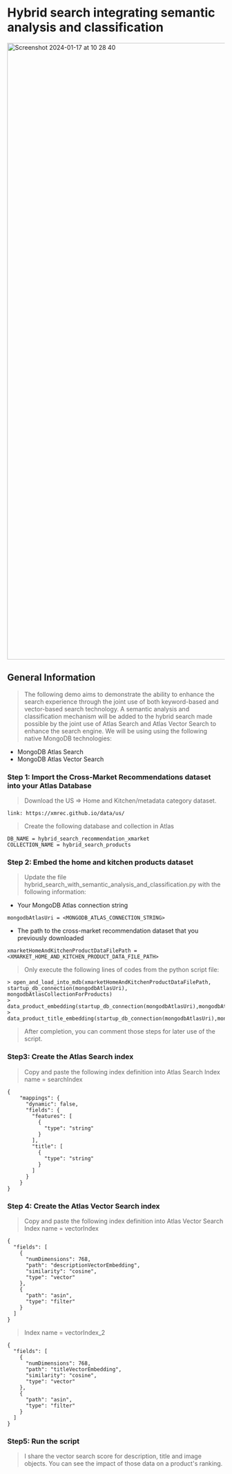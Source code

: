 # Hybrid search integrating semantic analysis and classification

<img width="1427" alt="Screenshot 2024-01-17 at 10 28 40" src="https://github.com/JuicySantos06/hybrid-search-integrating-semantic-analysis-and-classification/assets/84564830/82f58429-36c9-4092-b2d9-66aaa8852698">

## General Information
> The following demo aims to demonstrate the ability to enhance the search experience through the joint use of both keyword-based and vector-based search technology.
> A semantic analysis and classification mechanism will be added to the hybrid search made possible by the joint use of Atlas Search and Atlas Vector Search to enhance the search engine.
> We will be using using the following native MongoDB technologies:
* MongoDB Atlas Search
* MongoDB Atlas Vector Search


### Step 1: Import the Cross-Market Recommendations dataset into your Atlas Database
> Download the US => Home and Kitchen/metadata category dataset.
```
link: https://xmrec.github.io/data/us/
```
> Create the following database and collection in Atlas
```
DB_NAME = hybrid_search_recommendation_xmarket
COLLECTION_NAME = hybrid_search_products
```

### Step 2: Embed the home and kitchen products dataset
> Update the file hybrid_search_with_semantic_analysis_and_classification.py with the following information:
* Your MongoDB Atlas connection string
```
mongodbAtlasUri = <MONGODB_ATLAS_CONNECTION_STRING>
```
* The path to the cross-market recommendation dataset that you previously downloaded
```
xmarketHomeAndKitchenProductDataFilePath = <XMARKET_HOME_AND_KITCHEN_PRODUCT_DATA_FILE_PATH>
```
> Only execute the following lines of codes from the python script file:
```
> open_and_load_into_mdb(xmarketHomeAndKitchenProductDataFilePath, startup_db_connection(mongodbAtlasUri), mongodbAtlasCollectionForProducts)
> data_product_embedding(startup_db_connection(mongodbAtlasUri),mongodbAtlasCollectionForProducts)
> data_product_title_embedding(startup_db_connection(mongodbAtlasUri),mongodbAtlasCollectionForProducts)
```
> After completion, you can comment those steps for later use of the script.

### Step3: Create the Atlas Search index
> Copy and paste the following index definition into Atlas Search
> Index name = searchIndex
```
{
    "mappings": {
      "dynamic": false,
      "fields": {
        "features": [
          {
            "type": "string"
          }
        ],
        "title": [
          {
            "type": "string"
          }
        ]
      }
    }
}
```

### Step 4: Create the Atlas Vector Search index
> Copy and paste the following index definition into Atlas Vector Search
> Index name = vectorIndex
```
{
  "fields": [
    {
      "numDimensions": 768,
      "path": "descriptionVectorEmbedding",
      "similarity": "cosine",
      "type": "vector"
    },
    {
      "path": "asin",
      "type": "filter"
    }
  ]
}
```
> Index name = vectorIndex_2
```
{
  "fields": [
    {
      "numDimensions": 768,
      "path": "titleVectorEmbedding",
      "similarity": "cosine",
      "type": "vector"
    },
    {
      "path": "asin",
      "type": "filter"
    }
  ]
}
```

### Step5: Run the script
> I share the vector search score for description, title and image objects.
> You can see the impact of those data on a product's ranking.

